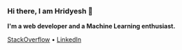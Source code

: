 ### Hi there, I am Hridyesh 👋
<strong> I'm a web developer and a Machine Learning enthusiast. </strong>

[StackOverflow](https://stackoverflow.com/users/20300609/hridyeshk?tab=profile) •
[LinkedIn](https://in.linkedin.com/in/hridyesh-khandelwal-16b8a119a)




<!--
**hridyeshK/hridyeshK** is a ✨ _special_ ✨ repository because its `README.md` (this file) appears on your GitHub profile.

Here are some ideas to get you started:

- 🔭 I’m currently working on ...
- 🌱 I’m currently learning ...
- 👯 I’m looking to collaborate on ...
- 🤔 I’m looking for help with ...
- 💬 Ask me about ...
- 📫 How to reach me: ...
- 😄 Pronouns: ...
- ⚡ Fun fact: ...
-->
